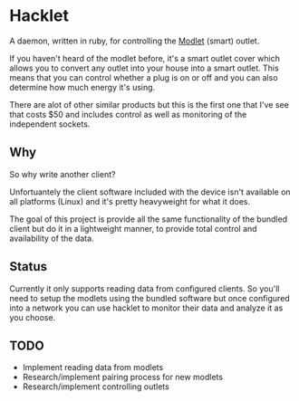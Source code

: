 # Hacklet

A daemon, written in ruby, for controlling the [Modlet] (smart) outlet.

If you haven't heard of the modlet before, it's a smart outlet cover
which allows you to convert any outlet into your house into a smart
outlet. This means that you can control whether a plug is on or off and
you can also determine how much energy it's using.

There are alot of other similar products but this is the first one that
I've see that costs $50 and includes control as well as monitoring of
the independent sockets.

## Why

So why write another client?

Unfortuantely the client software included with the device isn't
available on all platforms (Linux) and it's pretty heavyweight for what
it does.

The goal of this project is provide all the same functionality of the
bundled client but do it in a lightweight manner, to provide total
control and availability of the data.

## Status

Currently it only supports reading data from configured clients. So
you'll need to setup the modlets using the bundled software but once
configured into a network you can use hacklet to monitor their data and
analyze it as you choose.

## TODO
* Implement reading data from modlets
* Research/implement pairing process for new modlets
* Research/implement controlling outlets

[Modlet]: http://themodlet.com
